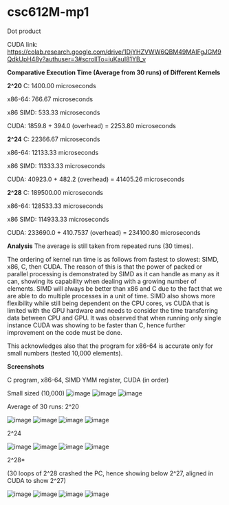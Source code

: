 # csc612M-mp1
Dot product

CUDA link: https://colab.research.google.com/drive/1DjYHZVWW6QBM49MAIFgJGM9QdkUpH48y?authuser=3#scrollTo=iuKauI81YB_v

**Comparative Execution Time (Average from 30 runs) of Different Kernels**

**2^20**
C: 1400.00 microseconds

x86-64: 766.67 microseconds

x86 SIMD: 533.33 microseconds

CUDA: 1859.8 + 394.0 (overhead) = 2253.80 microseconds

**2^24**
C: 22366.67 microseconds

x86-64: 12133.33 microseconds

x86 SIMD: 11333.33 microseconds

CUDA: 40923.0 + 482.2 (overhead) = 41405.26 microseconds

**2^28**
C: 189500.00 microseconds

x86-64: 128533.33 microseconds

x86 SIMD: 114933.33 microseconds

CUDA: 233690.0 + 410.7537 (overhead) = 234100.80 microseconds

**Analysis**
The average is still taken from repeated runs (30 times).

The ordering of kernel run time is as follows from fastest to slowest: SIMD, x86, C, then CUDA. The reason of this is that the power of packed or parallel processing is demonstrated by SIMD as it can handle as many as it can, showing its capability when dealing with a growing number of elements. SIMD will always be better than x86 and C due to the fact that we are able to do multiple processes in a unit of time. SIMD also shows more flexibility while still being dependent on the CPU cores, vs CUDA that is limited with the GPU hardware and needs to consider the time transferring data between CPU and GPU. It was observed that when running only single instance CUDA was showing to be faster than C, hence further improvement on the code must be done.

This acknowledges also that the program for x86-64 is accurate only for small numbers (tested 10,000 elements).

**Screenshots**

C program, x86-64, SIMD YMM register, CUDA (in order)


Small sized (10,000)
![image](https://github.com/jwong2023/csc612M-mp1/assets/140816677/17066e83-f6a3-4f7e-865f-54f2a216c65c)
![image](https://github.com/jwong2023/csc612M-mp1/assets/140816677/bde7a502-5e82-4727-a207-31f555560736)
![image](https://github.com/jwong2023/csc612M-mp1/assets/140816677/34ce7f37-aaf0-4dd6-aac7-a7f3c483f705)


Average of 30 runs:
2^20

![image](https://github.com/jwong2023/csc612M-mp1/assets/140816677/c8a20486-75ad-4042-95b0-5a5e3912a508)
![image](https://github.com/jwong2023/csc612M-mp1/assets/140816677/11178b84-c53e-43ee-a766-2070e04e0937)
![image](https://github.com/jwong2023/csc612M-mp1/assets/140816677/e433241a-e1a1-4084-8214-4e956e00348a)
![image](https://github.com/jwong2023/csc612M-mp1/assets/140816677/f4e0c7ab-07fc-49cd-9006-773ba38cc2ce)

2^24

![image](https://github.com/jwong2023/csc612M-mp1/assets/140816677/05ad7a9e-17b7-4826-9734-fb2d84446e0a)
![image](https://github.com/jwong2023/csc612M-mp1/assets/140816677/f0475b65-19b9-49f2-b9a1-0e3237a8f56e)
![image](https://github.com/jwong2023/csc612M-mp1/assets/140816677/5fac3f90-32d6-4849-872b-3301d15588ec)
![image](https://github.com/jwong2023/csc612M-mp1/assets/140816677/82720669-b140-4d10-93e3-7440b5aeedb4)


2^28*

(30 loops of 2^28 crashed the PC, hence showing below 2^27, aligned in CUDA to show 2^27)

![image](https://github.com/jwong2023/csc612M-mp1/assets/140816677/c7035589-755a-4a7b-9691-f37a25f80191)
![image](https://github.com/jwong2023/csc612M-mp1/assets/140816677/a8d2fb97-453c-40ab-bd42-c9341a7df82a)
![image](https://github.com/jwong2023/csc612M-mp1/assets/140816677/7b23cf42-bcc2-42ba-b616-79ea350a7be0)
![image](https://github.com/jwong2023/csc612M-mp1/assets/140816677/a0bd2e52-337f-4d03-87e7-64c23320523f)







